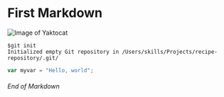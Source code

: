 # First Markdown  
![Image of Yaktocat](https://octodex.github.com/images/yaktocat.png)
```
$git init 
Initialized empty Git repository in /Users/skills/Projects/recipe-repository/.git/
```
```javascript
var myvar = "Hello, world";
```
###### End of Markdown
